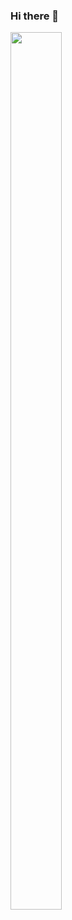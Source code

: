 ### Hi there 👋
<div style="float:right display:table-cell; width:45%;">
  <a href="https://github.com/anuraghazra/github-readme-stats">
    <img width="60%" src="https://github-readme-stats.vercel.app/api?username=a-im2&count_private=true&show_icons=true" />
  </a>
</div>
